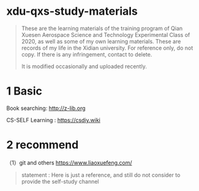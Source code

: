 # xdu-qxs-study-materials
> These are the learning materials of the training program of Qian Xuesen Aerospace Science and Technology Experimental Class of 2020, as well as some of my own learning materials. These are records of my life in the Xidian university. For reference only, do not copy. If there is any infringement, contact to delete. 
>
> It is modified occasionally and uploaded recently.



# 1 Basic

Book searching:  http://z-lib.org

CS-SELF Learning : https://csdiy.wiki

# 2 recommend
（1）git and others
https://www.liaoxuefeng.com/


> statement : Here is just a reference, and still do not consider to provide the self-study channel

